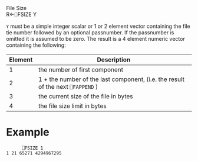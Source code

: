 <div class="heading">
  <div class="name">File Size</div>
  <div class="command">R←⎕FSIZE Y</div>
</div>

`Y` must be a simple integer scalar or 1 or 2 element vector containing the file tie number followed by an optional passnumber.  If the passnumber is omitted it is assumed to be zero.  The result is a 4 element numeric vector containing the following:

| Element | Description |
| --- | --- |
| 1 | the number of first component |
| 2 | 1 + the number of the last component, (i.e. the result of the next `⎕FAPPEND` ) |
| 3 | the current size of the file in bytes |
| 4 | the file size limit in bytes |

# Example
```apl
      ⎕FSIZE 1
1 21 65271 4294967295
```
